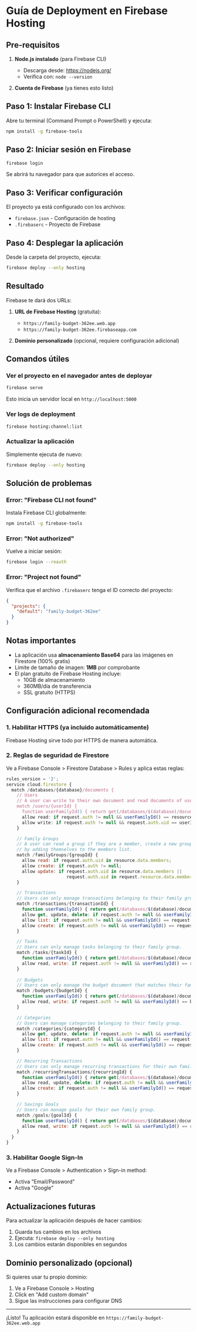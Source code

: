 # Guía de Deployment en Firebase Hosting

## Pre-requisitos

1. **Node.js instalado** (para Firebase CLI)
   - Descarga desde: https://nodejs.org/
   - Verifica con: `node --version`

2. **Cuenta de Firebase** (ya tienes esto listo)

## Paso 1: Instalar Firebase CLI

Abre tu terminal (Command Prompt o PowerShell) y ejecuta:

```bash
npm install -g firebase-tools
```

## Paso 2: Iniciar sesión en Firebase

```bash
firebase login
```

Se abrirá tu navegador para que autorices el acceso.

## Paso 3: Verificar configuración

El proyecto ya está configurado con los archivos:
- `firebase.json` - Configuración de hosting
- `.firebaserc` - Proyecto de Firebase

## Paso 4: Desplegar la aplicación

Desde la carpeta del proyecto, ejecuta:

```bash
firebase deploy --only hosting
```

## Resultado

Firebase te dará dos URLs:

1. **URL de Firebase Hosting** (gratuita):
   - `https://family-budget-362ee.web.app`
   - `https://family-budget-362ee.firebaseapp.com`

2. **Dominio personalizado** (opcional, requiere configuración adicional)

## Comandos útiles

### Ver el proyecto en el navegador antes de deployar

```bash
firebase serve
```

Esto inicia un servidor local en `http://localhost:5000`

### Ver logs de deployment

```bash
firebase hosting:channel:list
```

### Actualizar la aplicación

Simplemente ejecuta de nuevo:

```bash
firebase deploy --only hosting
```

## Solución de problemas

### Error: "Firebase CLI not found"

Instala Firebase CLI globalmente:
```bash
npm install -g firebase-tools
```

### Error: "Not authorized"

Vuelve a iniciar sesión:
```bash
firebase login --reauth
```

### Error: "Project not found"

Verifica que el archivo `.firebaserc` tenga el ID correcto del proyecto:
```json
{
  "projects": {
    "default": "family-budget-362ee"
  }
}
```

## Notas importantes

- La aplicación usa **almacenamiento Base64** para las imágenes en Firestore (100% gratis)
- Límite de tamaño de imagen: **1MB** por comprobante
- El plan gratuito de Firebase Hosting incluye:
  - 10GB de almacenamiento
  - 360MB/día de transferencia
  - SSL gratuito (HTTPS)

## Configuración adicional recomendada

### 1. Habilitar HTTPS (ya incluido automáticamente)

Firebase Hosting sirve todo por HTTPS de manera automática.

### 2. Reglas de seguridad de Firestore

Ve a Firebase Console > Firestore Database > Rules y aplica estas reglas:

```javascript
rules_version = '2';
service cloud.firestore {
  match /databases/{database}/documents {
    // Users
    // A user can write to their own document and read documents of users in the same family group.
    match /users/{userId} {
      function userFamilyId() { return get(/databases/$(database)/documents/users/$(request.auth.uid)).data.familyGroupId; }
      allow read: if request.auth != null && userFamilyId() == resource.data.familyGroupId;
      allow write: if request.auth != null && request.auth.uid == userId;
    }

    // Family Groups
    // A user can read a group if they are a member, create a new group, or update a group
    // by adding themselves to the members list.
    match /familyGroups/{groupId} {
      allow read: if request.auth.uid in resource.data.members;
      allow create: if request.auth != null;
      allow update: if request.auth.uid in resource.data.members || 
                       request.auth.uid in request.resource.data.members;
    }

    // Transactions
    // Users can only manage transactions belonging to their family group.
    match /transactions/{transactionId} {
      function userFamilyId() { return get(/databases/$(database)/documents/users/$(request.auth.uid)).data.familyGroupId; }
      allow get, update, delete: if request.auth != null && userFamilyId() == resource.data.familyGroupId;
      allow list: if request.auth != null && userFamilyId() == request.query.filters.familyGroupId;
      allow create: if request.auth != null && userFamilyId() == request.resource.data.familyGroupId;
    }

    // Tasks
    // Users can only manage tasks belonging to their family group.
    match /tasks/{taskId} {
      function userFamilyId() { return get(/databases/$(database)/documents/users/$(request.auth.uid)).data.familyGroupId; }
      allow read, write: if request.auth != null && userFamilyId() == resource.data.familyGroupId;
    }
 
    // Budgets
    // Users can only manage the budget document that matches their family group ID.
    match /budgets/{budgetId} {
      function userFamilyId() { return get(/databases/$(database)/documents/users/$(request.auth.uid)).data.familyGroupId; }
      allow read, write: if request.auth != null && userFamilyId() == budgetId;
    }

    // Categories
    // Users can manage categories belonging to their family group.
    match /categories/{categoryId} {
      allow get, update, delete: if request.auth != null && userFamilyId() == resource.data.familyGroupId;
      allow list: if request.auth != null && userFamilyId() == request.query.filters.familyGroupId;
      allow create: if request.auth != null && userFamilyId() == request.resource.data.familyGroupId;
    }

    // Recurring Transactions
    // Users can only manage recurring transactions for their own family group.
    match /recurringTransactions/{recurringId} {
      function userFamilyId() { return get(/databases/$(database)/documents/users/$(request.auth.uid)).data.familyGroupId; }
      allow read, update, delete: if request.auth != null && userFamilyId() == resource.data.familyGroupId;
      allow create: if request.auth != null && userFamilyId() == request.resource.data.familyGroupId;
    }

    // Savings Goals
    // Users can manage goals for their own family group.
    match /goals/{goalId} {
      function userFamilyId() { return get(/databases/$(database)/documents/users/$(request.auth.uid)).data.familyGroupId; }
      allow read, write: if request.auth != null && userFamilyId() == resource.data.familyGroupId;
    }
  }
}
```

### 3. Habilitar Google Sign-In

Ve a Firebase Console > Authentication > Sign-in method:
- Activa "Email/Password"
- Activa "Google"

## Actualizaciones futuras

Para actualizar la aplicación después de hacer cambios:

1. Guarda tus cambios en los archivos
2. Ejecuta: `firebase deploy --only hosting`
3. Los cambios estarán disponibles en segundos

## Dominio personalizado (opcional)

Si quieres usar tu propio dominio:

1. Ve a Firebase Console > Hosting
2. Click en "Add custom domain"
3. Sigue las instrucciones para configurar DNS

---

¡Listo! Tu aplicación estará disponible en `https://family-budget-362ee.web.app`
